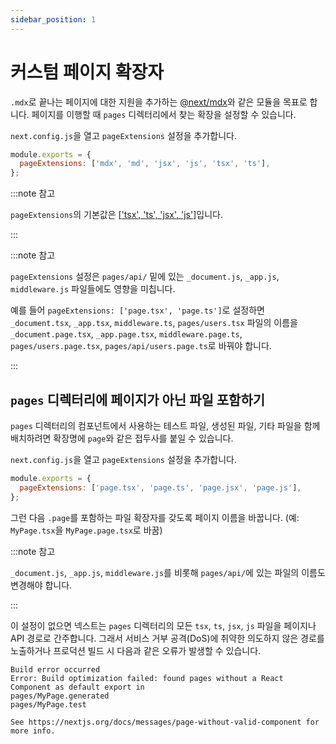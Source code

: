 ```yaml
---
sidebar_position: 1
---
```


# 커스텀 페이지 확장자

`.mdx`로 끝나는 페이지에 대한 지원을 추가하는 [@next/mdx](https://github.com/vercel/next.js/tree/canary/packages/next-mdx)와 같은 모듈을 목표로 합니다. 페이지를 이행할 때 `pages` 디렉터리에서 찾는 확장을 설정할 수 있습니다.

`next.config.js`을 열고 `pageExtensions` 설정을 추가합니다.

```js
module.exports = {
  pageExtensions: ['mdx', 'md', 'jsx', 'js', 'tsx', 'ts'],
};
```

:::note 참고

`pageExtensions`의 기본값은 [['tsx', 'ts', 'jsx', 'js'\]](https://github.com/vercel/next.js/blob/f1dbc9260d48c7995f6c52f8fbcc65f08e627992/packages/next/server/config-shared.ts#L161)입니다.

:::

:::note 참고

`pageExtensions` 설정은 `pages/api/` 밑에 있는 `_document.js`, `_app.js`, `middleware.js` 파일들에도 영향을 미칩니다.

예를 들어 `pageExtensions: ['page.tsx', 'page.ts']`로 설정하면 `_document.tsx`, `_app.tsx`, `middleware.ts`, `pages/users.tsx` 파일의 이름을 `_document.page.tsx`, `_app.page.tsx`, `middleware.page.ts`, `pages/users.page.tsx`, `pages/api/users.page.ts`로 바꿔야 합니다.

:::

## `pages` 디렉터리에 페이지가 아닌 파일 포함하기

`pages` 디렉터리의 컴포넌트에서 사용하는 테스트 파일, 생성된 파일, 기타 파일을 함께 배치하려면 확장명에 `page`와 같은 접두사를 붙일 수 있습니다.

`next.config.js`을 열고 `pageExtensions` 설정을 추가합니다.

```js
module.exports = {
  pageExtensions: ['page.tsx', 'page.ts', 'page.jsx', 'page.js'],
};
```

그런 다음 `.page`를 포함하는 파일 확장자를 갖도록 페이지 이름을 바꿉니다. (예: `MyPage.tsx`을 `MyPage.page.tsx`로 바꿈)

:::note 참고

`_document.js`, `_app.js`, `middleware.js`를 비롯해 `pages/api/`에 있는 파일의 이름도 변경해야 합니다.

:::

이 설정이 없으면 넥스트는 `pages` 디렉터리의 모든 `tsx`, `ts`, `jsx`, `js` 파일을 페이지나 API 경로로 간주합니다. 그래서 서비스 거부 공격(DoS)에 취약한 의도하지 않은 경로를 노출하거나 프로덕션 빌드 시 다음과 같은 오류가 발생할 수 있습니다.

```
Build error occurred
Error: Build optimization failed: found pages without a React Component as default export in
pages/MyPage.generated
pages/MyPage.test

See https://nextjs.org/docs/messages/page-without-valid-component for more info.
```
